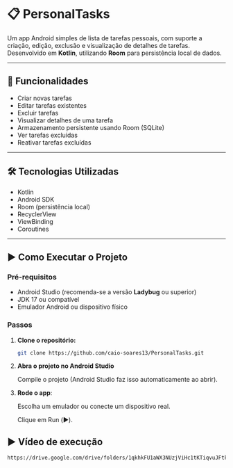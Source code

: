 # 📋 PersonalTasks

Um app Android simples de lista de tarefas pessoais, com suporte a criação, edição, exclusão e visualização de detalhes de tarefas. Desenvolvido em **Kotlin**, utilizando **Room** para persistência local de dados.

---

## 📱 Funcionalidades

- Criar novas tarefas
- Editar tarefas existentes
- Excluir tarefas
- Visualizar detalhes de uma tarefa
- Armazenamento persistente usando Room (SQLite)
- Ver tarefas excluídas
- Reativar tarefas excluídas

---

## 🛠️ Tecnologias Utilizadas

- Kotlin
- Android SDK
- Room (persistência local)
- RecyclerView
- ViewBinding
- Coroutines

---

## ▶️ Como Executar o Projeto

### Pré-requisitos

- Android Studio (recomenda-se a versão **Ladybug** ou superior)
- JDK 17 ou compatível
- Emulador Android ou dispositivo físico

### Passos

1. **Clone o repositório:**
   ```bash
   git clone https://github.com/caio-soares13/PersonalTasks.git
   
2. **Abra o projeto no Android Studio**

    Compile o projeto (Android Studio faz isso automaticamente ao abrir).

3. **Rode o app**:

    Escolha um emulador ou conecte um dispositivo real.

    Clique em Run (▶️).

## ▶️ Vídeo de execução
```bash
https://drive.google.com/drive/folders/1qkhkFU1aWX3NUzjViHc1tKTiqvuJFtkD?usp=drive_link
